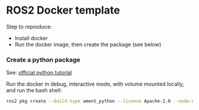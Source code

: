 # ROS2 Docker template

Step to reproduce:
- Install docker
- Run the docker image, then create the package (see below)

### Create a python package
See:  [official python tutorial](https://docs.ros.org/en/jazzy/Tutorials/Beginner-Client-Libraries/Creating-Your-First-ROS2-Package.html)

Run the docker in debug, interactive mode, with volume mounted locally, and run the bash shell:
```bash
ros2 pkg create --build-type ament_python --license Apache-2.0 --node-name my_node my_package
```

